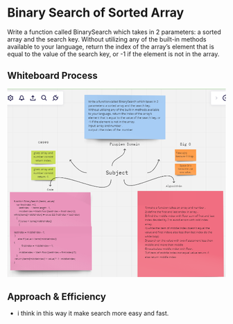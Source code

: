 # Binary Search of Sorted Array
Write a function called BinarySearch which takes in 2 parameters: a sorted array and the search key. Without utilizing any of the built-in methods available to your language, return the index of the array’s element that is equal to the value of the search key, or -1 if the element is not in the array. 



## Whiteboard Process
![binary search](./assest/pinary.PNG)

## Approach & Efficiency
- i think in this way it make search more easy and fast.